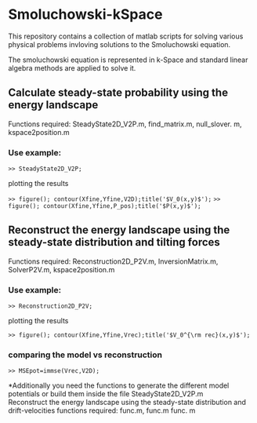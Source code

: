 # Smoluchowski-kSpace

This repository contains a collection of matlab scripts for  solving  various physical problems
invloving solutions to the Smoluchowski equation. 

The smoluchowski equation is represented in k-Space and standard linear algebra methods
are applied to solve it.
## Calculate steady-state probability  using the energy landscape
        
Functions required: SteadyState2D_V2P.m, find_matrix.m, null_slover. m, kspace2position.m  
### Use example:
`>> SteadyState2D_V2P;`

plotting the results

`>> figure(); contour(Xfine,Yfine,V2D);title('$V_0(x,y)$');`
`>> figure(); contour(Xfine,Yfine,P_pos);title('$P(x,y)$');`

## Reconstruct the energy landscape  using the steady-state distribution  and tilting forces 
Functions required: Reconstruction2D_P2V.m, InversionMatrix.m, SolverP2V.m, kspace2position.m
### Use example:
`>> Reconstruction2D_P2V;`

plotting the results
        
`>> figure(); contour(Xfine,Yfine,Vrec);title('$V_0^{\rm rec}(x,y)$');`
### comparing the model vs reconstruction
`>> MSEpot=immse(Vrec,V2D);`

   *Additionally you need the functions to generate the different model potentials or build them inside the file SteadyState2D_V2P.m  
Reconstruct the energy landscape  using the steady-state distribution  and drift-velocities 
        functions required: func.m, func.m func. m  


